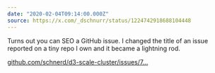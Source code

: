 ```yaml
---
date: "2020-02-04T09:14:00.000Z"
source: https://x.com/_dschnurr/status/1224742918688104448
---
```


Turns out you can SEO a GitHub issue. I changed the title of an issue reported on a tiny repo I own and it became a lightning rod.

[github.com/schnerd/d3-scale-cluster/issues/7…](https://github.com/schnerd/d3-scale-cluster/issues/7)